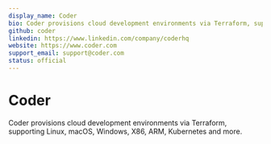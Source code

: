 ```yaml
---
display_name: Coder
bio: Coder provisions cloud development environments via Terraform, supporting Linux, macOS, Windows, X86, ARM, Kubernetes and more.
github: coder
linkedin: https://www.linkedin.com/company/coderhq
website: https://www.coder.com
support_email: support@coder.com
status: official
---
```


# Coder

Coder provisions cloud development environments via Terraform, supporting Linux, macOS, Windows, X86, ARM, Kubernetes and more.

